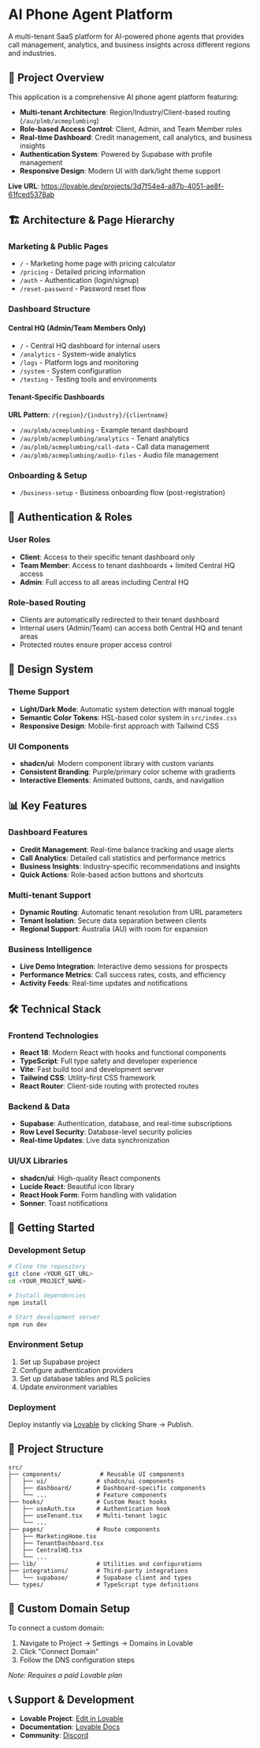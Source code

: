 # AI Phone Agent Platform

A multi-tenant SaaS platform for AI-powered phone agents that provides call management, analytics, and business insights across different regions and industries.

## 🚀 Project Overview

This application is a comprehensive AI phone agent platform featuring:

- **Multi-tenant Architecture**: Region/Industry/Client-based routing (`/au/plmb/acmeplumbing`)
- **Role-based Access Control**: Client, Admin, and Team Member roles
- **Real-time Dashboard**: Credit management, call analytics, and business insights
- **Authentication System**: Powered by Supabase with profile management
- **Responsive Design**: Modern UI with dark/light theme support

**Live URL**: https://lovable.dev/projects/3d7f54e4-a87b-4051-ae8f-61fced5378ab

## 🏗️ Architecture & Page Hierarchy

### Marketing & Public Pages
- `/` - Marketing home page with pricing calculator
- `/pricing` - Detailed pricing information
- `/auth` - Authentication (login/signup)
- `/reset-password` - Password reset flow

### Dashboard Structure

#### Central HQ (Admin/Team Members Only)
- `/` - Central HQ dashboard for internal users
- `/analytics` - System-wide analytics
- `/logs` - Platform logs and monitoring
- `/system` - System configuration
- `/testing` - Testing tools and environments

#### Tenant-Specific Dashboards
**URL Pattern**: `/{region}/{industry}/{clientname}`
- `/au/plmb/acmeplumbing` - Example tenant dashboard
- `/au/plmb/acmeplumbing/analytics` - Tenant analytics
- `/au/plmb/acmeplumbing/call-data` - Call data management
- `/au/plmb/acmeplumbing/audio-files` - Audio file management

### Onboarding & Setup
- `/business-setup` - Business onboarding flow (post-registration)

## 🔐 Authentication & Roles

### User Roles
- **Client**: Access to their specific tenant dashboard only
- **Team Member**: Access to tenant dashboards + limited Central HQ access
- **Admin**: Full access to all areas including Central HQ

### Role-based Routing
- Clients are automatically redirected to their tenant dashboard
- Internal users (Admin/Team) can access both Central HQ and tenant areas
- Protected routes ensure proper access control

## 🎨 Design System

### Theme Support
- **Light/Dark Mode**: Automatic system detection with manual toggle
- **Semantic Color Tokens**: HSL-based color system in `src/index.css`
- **Responsive Design**: Mobile-first approach with Tailwind CSS

### UI Components
- **shadcn/ui**: Modern component library with custom variants
- **Consistent Branding**: Purple/primary color scheme with gradients
- **Interactive Elements**: Animated buttons, cards, and navigation

## 📊 Key Features

### Dashboard Features
- **Credit Management**: Real-time balance tracking and usage alerts
- **Call Analytics**: Detailed call statistics and performance metrics
- **Business Insights**: Industry-specific recommendations and insights
- **Quick Actions**: Role-based action buttons and shortcuts

### Multi-tenant Support
- **Dynamic Routing**: Automatic tenant resolution from URL parameters
- **Tenant Isolation**: Secure data separation between clients
- **Regional Support**: Australia (AU) with room for expansion

### Business Intelligence
- **Live Demo Integration**: Interactive demo sessions for prospects
- **Performance Metrics**: Call success rates, costs, and efficiency
- **Activity Feeds**: Real-time updates and notifications

## 🛠️ Technical Stack

### Frontend Technologies
- **React 18**: Modern React with hooks and functional components
- **TypeScript**: Full type safety and developer experience
- **Vite**: Fast build tool and development server
- **Tailwind CSS**: Utility-first CSS framework
- **React Router**: Client-side routing with protected routes

### Backend & Data
- **Supabase**: Authentication, database, and real-time subscriptions
- **Row Level Security**: Database-level security policies
- **Real-time Updates**: Live data synchronization

### UI/UX Libraries
- **shadcn/ui**: High-quality React components
- **Lucide React**: Beautiful icon library
- **React Hook Form**: Form handling with validation
- **Sonner**: Toast notifications

## 🚀 Getting Started

### Development Setup

```bash
# Clone the repository
git clone <YOUR_GIT_URL>
cd <YOUR_PROJECT_NAME>

# Install dependencies
npm install

# Start development server
npm run dev
```

### Environment Setup
1. Set up Supabase project
2. Configure authentication providers
3. Set up database tables and RLS policies
4. Update environment variables

### Deployment
Deploy instantly via [Lovable](https://lovable.dev/projects/3d7f54e4-a87b-4051-ae8f-61fced5378ab) by clicking Share → Publish.

## 📁 Project Structure

```
src/
├── components/           # Reusable UI components
│   ├── ui/              # shadcn/ui components
│   ├── dashboard/       # Dashboard-specific components
│   └── ...              # Feature components
├── hooks/               # Custom React hooks
│   ├── useAuth.tsx      # Authentication hook
│   ├── useTenant.tsx    # Multi-tenant logic
│   └── ...
├── pages/               # Route components
│   ├── MarketingHome.tsx
│   ├── TenantDashboard.tsx
│   ├── CentralHQ.tsx
│   └── ...
├── lib/                 # Utilities and configurations
├── integrations/        # Third-party integrations
│   └── supabase/        # Supabase client and types
└── types/               # TypeScript type definitions
```

## 🔧 Custom Domain Setup

To connect a custom domain:
1. Navigate to Project → Settings → Domains in Lovable
2. Click "Connect Domain"
3. Follow the DNS configuration steps

*Note: Requires a paid Lovable plan*

## 📞 Support & Development

- **Lovable Project**: [Edit in Lovable](https://lovable.dev/projects/3d7f54e4-a87b-4051-ae8f-61fced5378ab)
- **Documentation**: [Lovable Docs](https://docs.lovable.dev)
- **Community**: [Discord](https://discord.com/channels/1119885301872070706/1280461670979993613)
